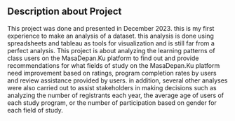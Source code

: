 ## Description about Project
This project was done and presented in December 2023. this is my first experience to make an analysis of a dataset. this analysis is done using spreadsheets and tableau as tools for visualization and is still far from a perfect analysis. This project is about analyzing the learning patterns of class users on the MasaDepan.Ku platform to find out and provide recommendations for what fields of study on the MasaDepan.Ku platform need improvement based on ratings, program completion rates by users and review assistance provided by users. in addition, several other analyses were also carried out to assist stakeholders in making decisions such as analyzing the number of registrants each year, the average age of users of each study program, or the number of participation based on gender for each field of study.
